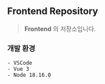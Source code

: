 ## Frontend Repository
> __Frontend__ 의 저장소입니다.  

### 개발 환경
```
- VSCode
- Vue 3
- Node 18.16.0
```
